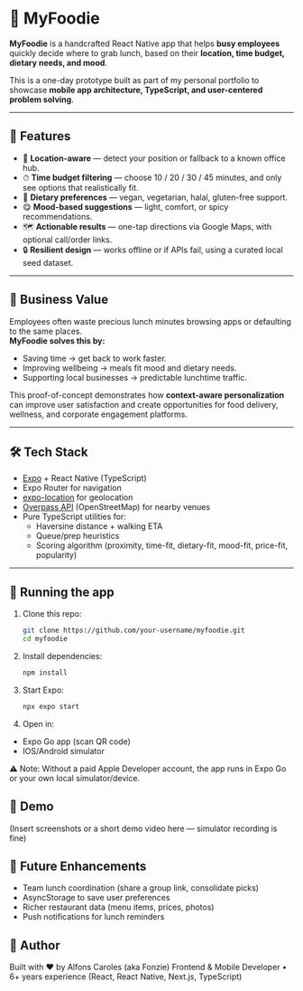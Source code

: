 # 🍱 MyFoodie

**MyFoodie** is a handcrafted React Native app that helps **busy employees** quickly decide where to grab lunch, based on their **location, time budget, dietary needs, and mood**.

This is a one-day prototype built as part of my personal portfolio to showcase **mobile app architecture, TypeScript, and user-centered problem solving**.

---

## 🚀 Features

- 📍 **Location-aware** — detect your position or fallback to a known office hub.
- ⏱ **Time budget filtering** — choose 10 / 20 / 30 / 45 minutes, and only see options that realistically fit.
- 🥗 **Dietary preferences** — vegan, vegetarian, halal, gluten-free support.
- 😋 **Mood-based suggestions** — light, comfort, or spicy recommendations.
- 🗺 **Actionable results** — one-tap directions via Google Maps, with optional call/order links.
- 🔒 **Resilient design** — works offline or if APIs fail, using a curated local seed dataset.

---

## 🎯 Business Value

Employees often waste precious lunch minutes browsing apps or defaulting to the same places.  
**MyFoodie solves this by:**

- Saving time → get back to work faster.
- Improving wellbeing → meals fit mood and dietary needs.
- Supporting local businesses → predictable lunchtime traffic.

This proof-of-concept demonstrates how **context-aware personalization** can improve user satisfaction and create opportunities for food delivery, wellness, and corporate engagement platforms.

---

## 🛠 Tech Stack

- [Expo](https://expo.dev/) + React Native (TypeScript)
- Expo Router for navigation
- [expo-location](https://docs.expo.dev/versions/latest/sdk/location/) for geolocation
- [Overpass API](https://overpass-api.de) (OpenStreetMap) for nearby venues
- Pure TypeScript utilities for:
  - Haversine distance + walking ETA
  - Queue/prep heuristics
  - Scoring algorithm (proximity, time-fit, dietary-fit, mood-fit, price-fit, popularity)

---

## 📲 Running the app

1. Clone this repo:

   ```bash
   git clone https://github.com/your-username/myfoodie.git
   cd myfoodie
   ```

2. Install dependencies:

   ```bash
   npm install
   ```

3. Start Expo:

   ```bash
   npx expo start
   ```

4. Open in:

- Expo Go app (scan QR code)
- IOS/Android simulator

⚠️ Note: Without a paid Apple Developer account, the app runs in Expo Go or your own local simulator/device.

## 📸 Demo

(Insert screenshots or a short demo video here — simulator recording is fine)

## 🧩 Future Enhancements

- Team lunch coordination (share a group link, consolidate picks)
- AsyncStorage to save user preferences
- Richer restaurant data (menu items, prices, photos)
- Push notifications for lunch reminders

## 👤 Author

Built with ❤️ by Alfons Caroles (aka Fonzie)
Frontend & Mobile Developer • 6+ years experience (React, React Native, Next.js, TypeScript)
